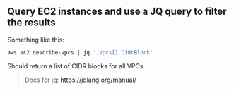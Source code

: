 ## Query EC2 instances and use a JQ query to filter the results

Something like this:

```bash
aws ec2 describe-vpcs | jq '.Vpcs[].CidrBlock'
```

Should return a list of CIDR blocks for all VPCs.

> Docs for jq: https://jqlang.org/manual/
